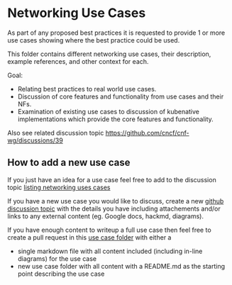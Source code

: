# Networking Use Cases

As part of any proposed best practices it is requested to provide 1 or more use cases showing where the best practice could be used.

This folder contains different networking use cases, their description, example references, and other context for each.

Goal:

- Relating best practices to real world use cases.
- Discussion of core features and functionality from use cases and their NFs.
- Examination of existing use cases to discussion of kubenative implementations which provide the core features and functionality.

Also see related discussion topic https://github.com/cncf/cnf-wg/discussions/39

## How to add a new use case

If you just have an idea for a use case feel free to add to the discussion topic [listing networking uses cases](https://github.com/cncf/cnf-wg/discussions/39)

If you have a new use case you would like to discuss, create a new [github discussion topic](https://github.com/cncf/cnf-wg/discussions) with the details you have including attachements and/or links to any external content (eg. Google docs, hackmd, diagrams).

If you have enough content to writeup a full use case then feel free to create a pull request in this [use case folder](https://github.com/cncf/cnf-wg/tree/master/use-case) with either a
- single markdown file with all content included (including in-line diagrams) for the use case
- new use case folder with all content with a README.md as the starting point describing the use case
